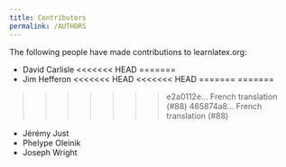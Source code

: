 ```yaml
---
title: Contributors
permalink: /AUTHORS
---
```


The following people have made contributions to learnlatex.org:


- David Carlisle
<<<<<<< HEAD
=======
- Jim Hefferon
<<<<<<< HEAD
<<<<<<< HEAD
=======
=======
>>>>>>> e2a0112e... French translation (#88)
>>>>>>> 465874a8... French translation (#88)
- Jérémy Just
- Phelype Oleinik
- Joseph Wright
